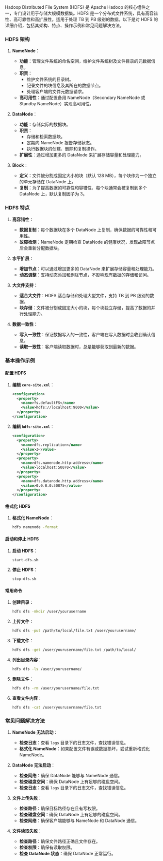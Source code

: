 Hadoop Distributed File System (HDFS) 是 Apache Hadoop 的核心组件之一，专门设计用于存储大规模数据集。HDFS 是一个分布式文件系统，具有高容错性、高可靠性和高扩展性，适用于处理 TB 到 PB 级别的数据。以下是对 HDFS 的详细介绍，包括其架构、特点、操作示例和常见问题解决方法。

### HDFS 架构

1. **NameNode**：
   - **功能**：管理文件系统的命名空间，维护文件系统树及文件目录的元数据信息。
   - **职责**：
     - 维护文件系统的目录树。
     - 记录文件的块信息及其所在的数据节点。
     - 处理客户端的文件元数据请求。
   - **高可用性**：通过配置备用 NameNode（Secondary NameNode 或 Standby NameNode）实现高可用性。

2. **DataNode**：
   - **功能**：存储实际的数据块。
   - **职责**：
     - 存储和检索数据块。
     - 定期向 NameNode 报告存储状态。
     - 执行数据块的创建、删除和复制操作。
   - **扩展性**：通过增加更多的 DataNode 来扩展存储容量和处理能力。

3. **Block**：
   - **定义**：文件被分割成固定大小的块（默认 128 MB），每个块作为一个独立的单元存储在 DataNode 上。
   - **复制**：为了提高数据的可靠性和容错性，每个块通常会被复制到多个 DataNode 上，默认复制因子为 3。

### HDFS 特点

1. **高容错性**：
   - **数据复制**：每个数据块在多个 DataNode 上复制，确保数据的可靠性和可用性。
   - **故障检测**：NameNode 定期检查 DataNode 的健康状况，发现故障节点后会重新分配数据块。

2. **水平扩展**：
   - **增加节点**：可以通过增加更多的 DataNode 来扩展存储容量和处理能力。
   - **动态调整**：支持动态添加和删除节点，不影响现有数据的存储和访问。

3. **大文件支持**：
   - **适合大文件**：HDFS 适合存储和处理大型文件，支持 TB 到 PB 级别的数据。
   - **块存储**：文件被分割成固定大小的块，每个块独立存储，提高了数据的并行处理能力。

4. **数据一致性**：
   - **写入一致性**：保证数据写入的一致性，客户端在写入数据时会收到确认信息。
   - **读取一致性**：客户端读取数据时，总是能够获取到最新的数据。

### 基本操作示例

#### 配置 HDFS

1. **编辑 `core-site.xml`**：
   ```xml
   <configuration>
     <property>
       <name>fs.defaultFS</name>
       <value>hdfs://localhost:9000</value>
     </property>
   </configuration>
   ```

2. **编辑 `hdfs-site.xml`**：
   ```xml
   <configuration>
     <property>
       <name>dfs.replication</name>
       <value>3</value>
     </property>
     <property>
       <name>dfs.namenode.http-address</name>
       <value>localhost:50070</value>
     </property>
     <property>
       <name>dfs.datanode.http.address</name>
       <value>0.0.0.0:50075</value>
     </property>
   </configuration>
   ```

#### 格式化 HDFS

1. **格式化 NameNode**：
   ```sh
   hdfs namenode -format
   ```

#### 启动和停止 HDFS

1. **启动 HDFS**：
   ```sh
   start-dfs.sh
   ```

2. **停止 HDFS**：
   ```sh
   stop-dfs.sh
   ```

#### 常用命令

1. **创建目录**：
   ```sh
   hdfs dfs -mkdir /user/yourusername
   ```

2. **上传文件**：
   ```sh
   hdfs dfs -put /path/to/local/file.txt /user/yourusername/
   ```

3. **下载文件**：
   ```sh
   hdfs dfs -get /user/yourusername/file.txt /path/to/local/
   ```

4. **列出目录内容**：
   ```sh
   hdfs dfs -ls /user/yourusername/
   ```

5. **删除文件**：
   ```sh
   hdfs dfs -rm /user/yourusername/file.txt
   ```

6. **查看文件内容**：
   ```sh
   hdfs dfs -cat /user/yourusername/file.txt
   ```

### 常见问题解决方法

1. **NameNode 无法启动**：
   - **检查日志**：查看 `logs` 目录下的日志文件，查找错误信息。
   - **格式化 NameNode**：如果配置文件有误或数据损坏，尝试重新格式化 NameNode。

2. **DataNode 无法启动**：
   - **检查网络**：确保 DataNode 能够与 NameNode 通信。
   - **检查磁盘空间**：确保 DataNode 上有足够的磁盘空间。
   - **检查日志**：查看 `logs` 目录下的日志文件，查找错误信息。

3. **文件上传失败**：
   - **检查路径**：确保目标路径存在且有写权限。
   - **检查磁盘空间**：确保 DataNode 上有足够的磁盘空间。
   - **检查网络**：确保客户端能够与 NameNode 和 DataNode 通信。

4. **文件读取失败**：
   - **检查路径**：确保文件路径正确且文件存在。
   - **检查权限**：确保有读取权限。
   - **检查 DataNode 状态**：确保 DataNode 正常运行。
